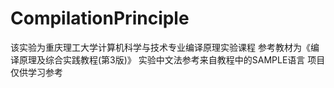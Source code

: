 # CompilationPrinciple
该实验为重庆理工大学计算机科学与技术专业编译原理实验课程
参考教材为《编译原理及综合实践教程(第3版)》
实验中文法参考来自教程中的SAMPLE语言
项目仅供学习参考
